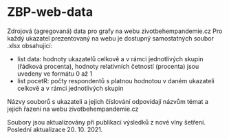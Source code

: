 # ZBP-web-data
Zdrojová (agregovaná) data pro grafy na webu zivotbehempandemie.cz
Pro každý ukazatel prezentovaný na webu je dostupný samostatných soubor .xlsx obsahující:
- list data: hodnoty ukazatelů celkově a v rámci jednotlivých skupin (řádková procenta), hodnoty relativních četností (procenta) jsou uvedeny ve formátu 0 až 1
- list pocetR: počty respondentů s platnou hodnotou v daném ukazateli celkově a v rámci jednotlivých skupin

Názvy souborů s ukazateli a jejich číslování odpovídají názvům témat a jejich řazení na webu zivotbehempandemie.cz

Soubory jsou aktualizovány při publikaci výsledků z nové vlny šetření. Poslední aktualizace 20. 10. 2021.
